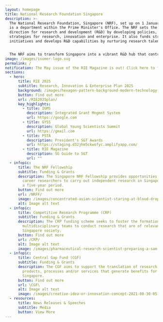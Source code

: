 ```yaml
---
layout: homepage
title: National Research Foundation Singapore
description: >-
  The National Research Foundation, Singapore (NRF), set up on 1 January 2006,
  is a department within the Prime Minister's Office. The NRF sets the national
  direction for research and development (R&D) by developing policies, plans and
  strategies for research, innovation and enterprise. It also funds strategic
  initiatives and develops R&D capabilities by nurturing research talent.


  The NRF aims to transform Singapore into a vibrant R&D hub that contributes toward a knowledge-intensive, innovative and entrepreneurial economy; and make Singapore a magnet for excellence in science and innovation.
image: /images/isomer-logo.svg
permalink: /
notification: The May issue of the RIE Magazine is out! Click here to find out more.
sections:
  - hero:
      title: RIE 2025
      subtitle: Research, Innovation & Enterprise Plan 2025
      background: /images/hexagon-pattern-background-modern-technology-and-2021-08-31-04-18-43-utc.jpg
      button: Find out more
      url: /RIE2025plan/
      key_highlights:
        - title: IGMS
          description: Integrated Grant Mngmnt System
          url: https://google.com
        - title: GYSS
          description: Global Young Scientists Summit
          url: https://gmail.com
        - title: PSTA
          description: President's S&T Awards
          url: https://staging.d32jhm5ckwofyc.amplifyapp.com/
        - title: RIE Magazine
          description: SG Guide to S&T
          url: ""
  - infopic:
      title: The NRF Fellowship
      subtitle: Funding & Grants
      description: The Singapore NRF Fellowship provides opportunities for early
        career researchers to carry out independent research in Singapore, over
        a five-year period.
      button: Find out more
      url: /NRFF/
      image: /images/concentrated-asian-scientist-staring-at-blood-drop-2021-09-03-15-40-19-utc.jpg
      alt: Image alt text
  - infopic:
      title: Competitive Research Programme (CRP)
      subtitle: Funding & Grants
      description: The CRP funding scheme seeks to foster the formation of
        multidisciplinary teams to conduct research that are of relevance to
        Singapore society.
      button: Find out more
      url: /CRP/
      alt: Image alt text
      image: /images/pharmaceutical-research-scientist-preparing-a-sam-2022-03-07-23-55-55-utc.jpg
  - infopic:
      title: Central Gap Fund (CGF)
      subtitle: Funding & Grants
      description: The CGF aims to support the translation of research outcomes into
        products, processes and/or services that generate benefits for
        Singapore.
      button: Find out more
      url: \CGF\
      alt: Image alt text
      image: /images/creative-idea-or-innovation-concept-2021-08-30-05-58-22-utc.jpg
  - resources:
      title: News Releases & Speeches
      subtitle: Media
      button: View More
---
```

